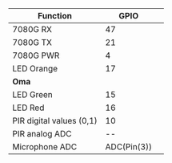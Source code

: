 | Function                 | GPIO |   |
|--------------------------|------|---|
| 7080G RX                 | 47  |   |
| 7080G TX                 | 21   |   |
| 7080G PWR                | 4    |   |
| LED Orange               | 17   |   |
| **Oma**                  |      |   |
| LED Green                | 15   |   |
| LED Red                  | 16   |   |
| PIR digital values (0,1) | 10    |   |
| PIR analog ADC           | --   |   |
| Microphone ADC           |   ADC(Pin(3))   |   |
